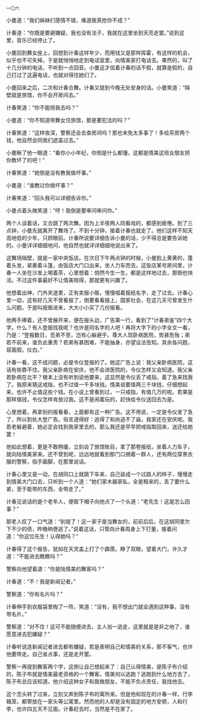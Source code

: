     一〇六 

   小曼道：“我们姊妹们感情不错，难道我真抢你不成？”

   计春道：“你既是要避嫌疑，我也没有法子，我就在这里坐到天亮走罢。”说到这里，音乐已经停止了。

   小曼回到舞女座上，回想到计春这样年少，而用钱又是那样挥霍，有这样的机会，似乎也不可失掉。于是就悄悄地走到电话室里，向情美家打电话去。果然的，叫了十几分钟的电话，不听到一点回音。小曼这才信着计春的话不假，就算是假的，自己打过了这遍电话，也就对得住她们了。

   小曼回来之后，二次和计春合舞。计春又提到今晚无处安身的话。小曼笑道：“隔壁就是旅馆，你不会开房间去。”

   计春笑道：“你不能陪我去吗？”

   小曼道：“你不知道带舞女住旅馆，那是要犯法的吗？”

   计春笑道：“这样夜深，警察还会去查房间吗？那也未免太多事了！多给茶房两个钱，他自然会同我们遮盖过去。”

   小曼瞅了他一眼道：“看你小小年纪，你倒是什么都懂，这都是情美这班女朋友把你教坏了的吧！”

   计春笑道：“她倒是没有教我做坏事。”

   小曼道：“谁教过你做坏事？”

   计春笑道：“回头我可以详细告诉你。”

   小曼点着头微笑道：“哼！我倒是要审问审问你。”

   两个人谈着话，又合跳了两次舞。因为上半夜两人同看戏的，都感到疲倦。到了三点钟，小曼先就离开了舞场了。不到十分钟，接着计春也就走了。他们这样不知天高地低的少年，只顾眼前。计春所说要详细告诉小曼的话，少不得总是要告诉她的。小曼详详细细地问，他自然也就详详细细地说出来了。

   这舞场隔壁，就是一家中央饭店。在次日下午两点钟的时候，小曼脸上黄黄的，蓬着头发，紧裹着斗篷，由饭店大门口出来，坐人力车而去。这饭店某号房间里，计春一人坐在沙发上喝着茶，心里想着：倘然今生一生，都是这样地过去，那倒也快活。不过这件事最好不让情美晓得，那就更有兴趣了。

   他想着出神，门外夹道里，正有卖报小贩，慢慢唱着报纸名字，走了过去。计春心里一动，这有好几天不曾看报了，倒要看看报上，国家社会，在这几天可曾发生什么问题。于是叫报贩进来，大大小小买了几份报看。

   他两手捧着，还不曾展开来，便在报头边，广告第一行，看到了“计春弟鉴”四个大字。什么？有人登报找我呢？也许是同名字的人吧！再将大字下的小字全文一看，乃是：“登报数日，觅弟不至，岂有心躲避乎。尊大人现卧病医院，势甚危殆；弟若不前来，谁负此重责？若弟有甚困难，不能抽身，亦望设法告知。其余各问题，容面叙。仪白。”

   计春一看，这不成问题，必是令仪登报的了。她这广告上说：我父亲卧病医院，这话有些靠不住。我父亲卧病在安庆，他不会进医院的，令仪怎样又会知道。我父亲若卧病在北平？根本上没有听到说他要来，这显然是令仪丢了戒指，着了急来找我了。我原来猜这戒指，也不过值一千多块钱。情美说要值两三千块钱，仔细想起来，也许不止值这些个钱。在小说上曾看到过，一只戒指，有值几万的呢。若果是那样值钱，令仪怎样肯放过我。这不是闹着玩的，赶快给令仪送回去为是。

   心里想着，再拿别的报看看，上面都有这一种广告。这不用说，一定是令仪发了急了，所以到处大登广告。俗言道得好：逃得了和尚逃不了庙，我家还在安庆呢。我若老躲避着，她必定会找到我家里去的，那么我还是早早把戒指取回来，送还给她罢！

   他如此想着，更是不敢稍缓，立刻会了旅馆账目，拿了那卷报纸，坐着人力车子，就向陆情美家来。还不曾到呢，远远地就看到那门口拥着一群人，还有两位穿黑衣服的警察，指手画脚，在那里说话。

   计春心里又是一动，在胡同口上就跳下车来，自己装成一个过路人的样子，慢慢走到情美大门口去，只听到一个人道：“她们家木器家私，全是租来的，丢了要什么紧，至于能带的东西，全带走了。”

   计春见说话的是个老年人，便取下帽子向他点了一个头道：“老先生！这是怎么回事？”

   那老人叹了一口气道：“别提了！这一家子是当舞女的，前前后后，在这胡同里欠下不少的债，昨晚晌卷逃了。”说着这话，只管向计春周身上下打量，接着问道：“你这位先生！认得她吗？”

   计春得了这个报告，犹如在天灵盖上打了个霹雳。睁了双眼，望着大门，许久才道：“不能进去瞧瞧吗？”

   警察向他望着道：“你是陆情美的舞客吗？”

   计春道：“不！我是新闻记者。”

   警察道：“你有名片吗？”

   计春伸手到衣服袋里掏了一阵，笑道：“没有，我不想出门就会遇到这种事，没有带名片。”

   警察道：“对不住！这可不能随便进去，主人翁一逃走，这里就是是非之地了，谁愿意进去犯嫌疑？”

   计春听说连新闻记者进去都有嫌疑，若是表明自己和情美的关系，那不客气，也许他要带走。自己省点事，还是走开罢。

   警察一再提到舞客两个字，这倒让自己想起来了：自己认得情美，是陈子布介绍的，陈子布就是情美最老资格的一个舞客。情美何以逃跑？逃跑到什么地方去了，陈子布总应该知道。他介绍这种女子和我做朋友，不能不负点责任，我找他去。

   这个念头转了过来，立刻又奔到陈子布的寓所来。但是他和现在的计春一样，行李箱笼，都寄放在一家头等公寓里。然而他的人却是没有固定的地方安顿，人和行李，也许四五天不见面。计春赶去时，当然是不在家了。


